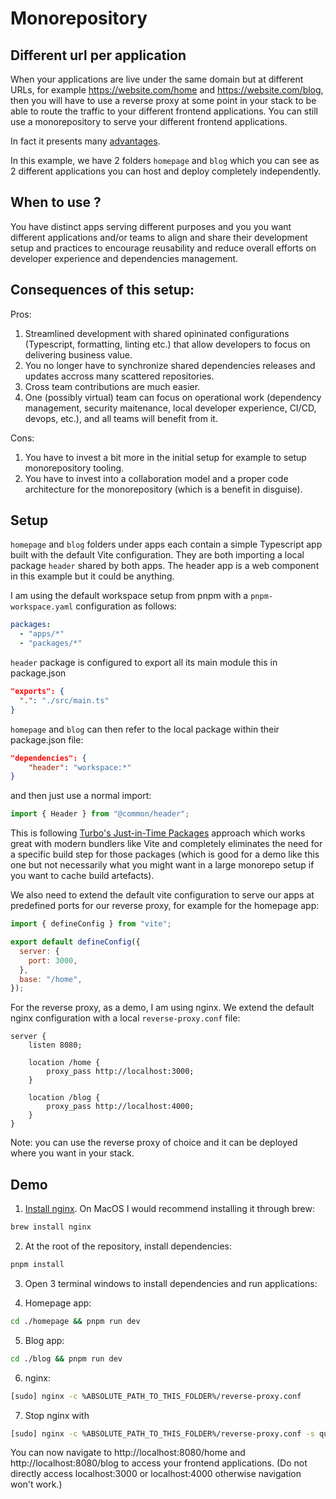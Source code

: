 # Monorepository

## Different url per application

When your applications are live under the same domain but at different URLs, for example https://website.com/home and https://website.com/blog, then you will have to use a reverse proxy at some point in your stack to be able to route the traffic to your different frontend applications. You can still use a monorepository to serve your different frontend applications.

In fact it presents many [advantages](https://www.simplefrontend.dev/blog/why-a-frontend-monorepo/).

In this example, we have 2 folders `homepage` and `blog` which you can see as 2 different applications you can host and deploy completely independently.

## When to use ?

You have distinct apps serving different purposes and you you want different applications and/or teams to align and share their development setup and practices to encourage reusability and reduce overall efforts on developer experience and dependencies management.

## Consequences of this setup:

Pros:

1. Streamlined development with shared opininated configurations (Typescript, formatting, linting etc.) that allow developers to focus on delivering business value.
1. You no longer have to synchronize shared dependencies releases and updates accross many scattered repositories.
1. Cross team contributions are much easier.
1. One (possibly virtual) team can focus on operational work (dependency management, security maitenance, local developer experience, CI/CD, devops, etc.), and all teams will benefit from it.

Cons:

1. You have to invest a bit more in the initial setup for example to setup monorepository tooling.
1. You have to invest into a collaboration model and a proper code architecture for the monorepository (which is a benefit in disguise).

## Setup

`homepage` and `blog` folders under apps each contain a simple Typescript app built with the default Vite configuration. They are both importing a local package `header` shared by both apps. The header app is a web component in this example but it could be anything.

I am using the default workspace setup from pnpm with a `pnpm-workspace.yaml` configuration as follows:

```yaml
packages:
  - "apps/*"
  - "packages/*"
```

`header` package is configured to export all its main module this in package.json

```json
"exports": {
  ".": "./src/main.ts"
}
```

`homepage` and `blog` can then refer to the local package within their package.json file:

```json
"dependencies": {
    "header": "workspace:*"
}
```

and then just use a normal import:

```typescript
import { Header } from "@common/header";
```

This is following [Turbo's Just-in-Time Packages](https://turbo.build/repo/docs/core-concepts/internal-packages#just-in-time-packages) approach which works great with modern bundlers like Vite and completely eliminates the need for a specific build step for those packages (which is good for a demo like this one but not necessarily what you might want in a large monorepo setup if you want to cache build artefacts).

We also need to extend the default vite configuration to serve our apps at predefined ports for our reverse proxy, for example for the homepage app:

```javascript
import { defineConfig } from "vite";

export default defineConfig({
  server: {
    port: 3000,
  },
  base: "/home",
});
```

For the reverse proxy, as a demo, I am using nginx. We extend the default nginx configuration with a local `reverse-proxy.conf` file:

```
server {
    listen 8080;

    location /home {
        proxy_pass http://localhost:3000;
    }

    location /blog {
        proxy_pass http://localhost:4000;
    }
}
```

Note: you can use the reverse proxy of choice and it can be deployed where you want in your stack.

## Demo

1. [Install nginx](https://nginx.org/en/docs/install.html). On MacOS I would recommend installing it through brew:

```bash
brew install nginx
```

2. At the root of the repository, install dependencies:

```bash
pnpm install
```

3. Open 3 terminal windows to install dependencies and run applications:

4. Homepage app:

```bash
cd ./homepage && pnpm run dev
```

5. Blog app:

```bash
cd ./blog && pnpm run dev
```

6. nginx:

```bash
[sudo] nginx -c %ABSOLUTE_PATH_TO_THIS_FOLDER%/reverse-proxy.conf
```

7. Stop nginx with

```bash
[sudo] nginx -c %ABSOLUTE_PATH_TO_THIS_FOLDER%/reverse-proxy.conf -s quit
```

You can now navigate to http://localhost:8080/home and http://localhost:8080/blog to access your frontend applications. (Do not directly access localhost:3000 or localhost:4000 otherwise navigation won't work.)
